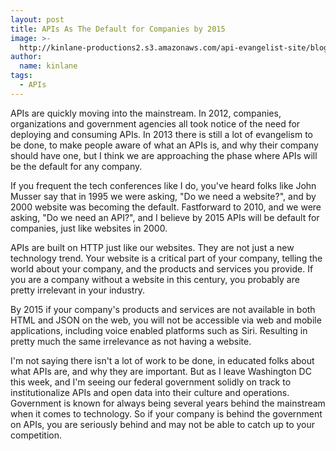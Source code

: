 ```yaml
---
layout: post
title: APIs As The Default for Companies by 2015
image: >-
  http://kinlane-productions2.s3.amazonaws.com/api-evangelist-site/blog/bw-2015.jpg
author:
  name: kinlane
tags:
  - APIs
---
```

APIs are quickly moving into the mainstream. In 2012, companies, organizations and government agencies all took notice of the need for deploying and consuming APIs. In 2013 there is still a lot of evangelism to be done, to make people aware of what an APIs is, and why their company should have one, but I think we are approaching the phase where APIs will be the default for any company.

If you frequent the tech conferences like I do, you've heard folks like John Musser say that in 1995 we were asking, "Do we need a website?", and by 2000 website was becoming the default. Fastforward to 2010, and we were asking, "Do we need an API?", and I believe by 2015 APIs will be default for companies, just like websites in 2000.

APIs are built on HTTP just like our websites. They are not just a new technology trend. Your website is a critical part of your company, telling the world about your company, and the products and services you provide. If you are a company without a website in this century, you probably are pretty irrelevant in your industry.

By 2015 if your company's products and services are not available in both HTML and JSON on the web, you will not be accessible via web and mobile applications, including voice enabled platforms such as Siri. Resulting in pretty much the same irrelevance as not having a website.

I'm not saying there isn't a lot of work to be done, in educated folks about what APIs are, and why they are important. But as I leave Washington DC this week, and I'm seeing our federal government solidly on track to institutionalize APIs and open data into their culture and operations. Government is known for always being several years behind the mainstream when it comes to technology. So if your company is behind the government on APIs, you are seriously behind and may not be able to catch up to your competition.